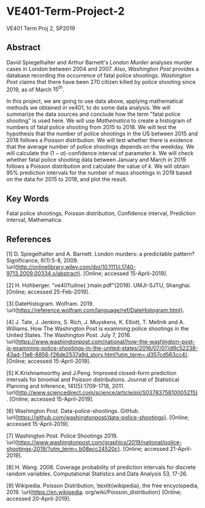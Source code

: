 # VE401-Term-Project-2
VE401 Term Proj 2, SP2019
## Abstract
David Spiegelhalter and Arthur Barnett's *London Murder* analyses murder cases in London between 2004 and 2007. Also, *Washington Post* provides a database recording the occurrence of fatal police shootings. *Washington Post* claims that there have been 270 citizen killed by police shooting since 2019, as of March $15^{th}$.

In this project, we are going to use data above, applying mathematical methods we obtained in ve401, to do some data analysis. We will summarize the data sources and conclude how the term "fatal police shooting" is used here. We will use *Mathematica* to create a histogram of numbers of fatal police shooting from 2015 to 2018. We will test the hypothesis that the number of police shootings in the US between 2015 and 2018 follows a Poisson distribution. We will test whether there is evidence that the average number of police shootings depends on the weekday. We will calculate the ($1-\alpha$)-confidence interval of parameter $k$. We will check whether fatal police shooting data between January and March in 2019 follows a Poisson distribution and calculate the value of $k$. We will obtain 95% prediction intervals for the number of mass shootings in 2019 based on the data for 2015 to 2018, and plot the result.

## Key Words
Fatal police shootings, Poisson distribution, Confidence interval, Prediction interval, Mathematica.

## References
[1] D. Spiegelhalter and A. Barnett. London murders: a predictable pattern? Significance, 6(1):5-8, 2009. \url{http://onlinelibrary.wiley.com/doi/10.1111/j.1740-9713.2009.00334.x/abstract}. [Online; accessed 15-April-2019].

[2] H. Hohberger. "ve401\uline{ }main.pdf"(2018). UMJI-SJTU, Shanghai. [Online; accessed 25-Feb-2019]. 

[3] DateHistogram. Wolfram. 2019. \url{https://reference.wolfram.com/language/ref/DateHistogram.html}.

[4] J. Tate, J. Jenkins, S. Rich, J. Muyskens, K. Elliott, T. Mellnik and A. Williams. How The Washington Post is examining police shootings in the United States. The Washington Post. July 7, 2016. \url{https://www.washingtonpost.com/national/how-the-washington-post-is-examining-police-shootings-in-the-united-states/2016/07/07/d9c52238-43ad-11e6-8856-f26de2537a9d_story.html?utm_term=.d357cd563cc4}. [Online; accessed 15-April-2019].

[5] K.Krishnamoorthy and J.Peng. Improved closed-form prediction intervals for binomial and Poisson distributions. Journal of Statistical Planning and Inference, 141(5):1709-1718, 2011. \url{http://www.sciencedirect.com/science/article/pii/S0378375810005215}. [Online; accessed 15-April-2019].

[6] Washington Post. Data-police-shootings. GitHub. \url{https://github.com/washingtonpost/data-police-shootings}. [Online; accessed 15-April-2019].

[7] Washington Post. Police Shootings 2019. \url{https://www.washingtonpost.com/graphics/2019/national/police-shootings-2019/?utm_term=.b08ecc24520c}. [Online; accessed 21-April-2019].

[8] H. Wang. 2008. Coverage probability of prediction intervals for discrete random variables. Computational Statistics and Data Analysis 53, 17-26.

[9] Wikipedia. Poisson Distribution, \textit{wikipedia}, the free encyclopedia, 2019. \url{https://en.wikipedia. org/wiki/Poisson_distribution} [Online; accessed 20-April-2019]. 
